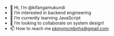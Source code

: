- 👋 Hi, I’m @kifangamukundi
- 👀 I’m interested in backend engineering
- 🌱 I’m currently learning JavaScript
- 💞️ I’m looking to collaborate on system design!
- 📫 How to reach me pkmymcmbnhs@gmail.com

<!---
kifangamukundi/kifangamukundi is a ✨ special ✨ repository because its `README.md` (this file) appears on your GitHub profile.
You can click the Preview link to take a look at your changes.
--->
